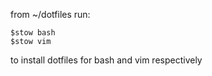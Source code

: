 from ~/dotfiles run:


```
$stow bash
$stow vim
```


to install dotfiles for bash and vim respectively

